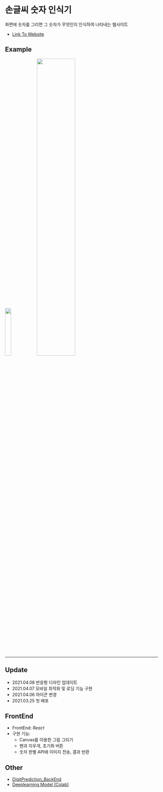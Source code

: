 # 손글씨 숫자 인식기
화면에 숫자를 그리면 그 숫자가 무엇인지 인식하여 나타내는 웹사이트

- [Link To Website](https://digit-prediction-seuha516.netlify.app)

## Example
<img src="https://user-images.githubusercontent.com/79067549/113823516-b537a980-97b9-11eb-8953-781943a00802.png" width="20%" height="20%">
<img src="https://user-images.githubusercontent.com/79067549/113823710-f0d27380-97b9-11eb-996d-0e180ba92c87.png" width="50%" height="50%">

---

## Update
- 2021.04.08 반응형 디자인 업데이트
- 2021.04.07 모바일 최적화 및 로딩 기능 구현
- 2021.04.06 아이콘 변경
- 2021.03.25 첫 배포

## FrontEnd
- FrontEnd: _React_
- 구현 기능:
  - Canvas를 이용한 그림 그리기
  - 펜과 지우개, 초기화 버튼
  - 숫자 판별 API에 이미지 전송, 결과 반환

## Other
- [DigitPrediction_BackEnd](https://github.com/seuha516/digit-prediction-flask-backend)
- [Deeplearning Model (Colab)](https://github.com/seuha516/digit-prediction-flask-backend/blob/master/DigitPrediction.ipynb)
